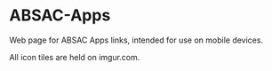# ABSAC-Apps
Web page for ABSAC Apps links, intended for use on mobile devices.

All icon tiles are held on imgur.com.
